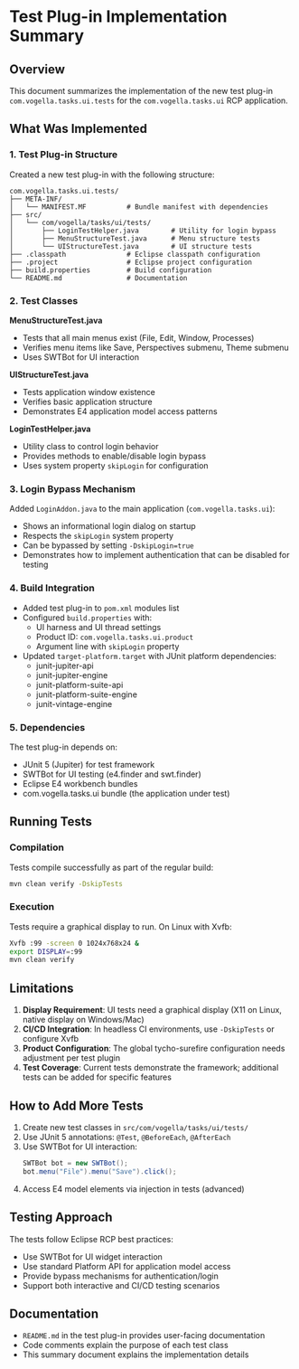 # Test Plug-in Implementation Summary

## Overview

This document summarizes the implementation of the new test plug-in `com.vogella.tasks.ui.tests` for the `com.vogella.tasks.ui` RCP application.

## What Was Implemented

### 1. Test Plug-in Structure

Created a new test plug-in with the following structure:

```
com.vogella.tasks.ui.tests/
├── META-INF/
│   └── MANIFEST.MF          # Bundle manifest with dependencies
├── src/
│   └── com/vogella/tasks/ui/tests/
│       ├── LoginTestHelper.java        # Utility for login bypass
│       ├── MenuStructureTest.java      # Menu structure tests
│       └── UIStructureTest.java        # UI structure tests
├── .classpath               # Eclipse classpath configuration
├── .project                 # Eclipse project configuration
├── build.properties         # Build configuration
└── README.md                # Documentation
```

### 2. Test Classes

**MenuStructureTest.java**
- Tests that all main menus exist (File, Edit, Window, Processes)
- Verifies menu items like Save, Perspectives submenu, Theme submenu
- Uses SWTBot for UI interaction

**UIStructureTest.java**
- Tests application window existence
- Verifies basic application structure
- Demonstrates E4 application model access patterns

**LoginTestHelper.java**
- Utility class to control login behavior
- Provides methods to enable/disable login bypass
- Uses system property `skipLogin` for configuration

### 3. Login Bypass Mechanism

Added `LoginAddon.java` to the main application (`com.vogella.tasks.ui`):
- Shows an informational login dialog on startup
- Respects the `skipLogin` system property
- Can be bypassed by setting `-DskipLogin=true`
- Demonstrates how to implement authentication that can be disabled for testing

### 4. Build Integration

- Added test plug-in to `pom.xml` modules list
- Configured `build.properties` with:
  - UI harness and UI thread settings
  - Product ID: `com.vogella.tasks.ui.product`
  - Argument line with `skipLogin` property
- Updated `target-platform.target` with JUnit platform dependencies:
  - junit-jupiter-api
  - junit-jupiter-engine
  - junit-platform-suite-api
  - junit-platform-suite-engine
  - junit-vintage-engine

### 5. Dependencies

The test plug-in depends on:
- JUnit 5 (Jupiter) for test framework
- SWTBot for UI testing (e4.finder and swt.finder)
- Eclipse E4 workbench bundles
- com.vogella.tasks.ui bundle (the application under test)

## Running Tests

### Compilation
Tests compile successfully as part of the regular build:
```bash
mvn clean verify -DskipTests
```

### Execution
Tests require a graphical display to run. On Linux with Xvfb:
```bash
Xvfb :99 -screen 0 1024x768x24 &
export DISPLAY=:99
mvn clean verify
```

## Limitations

1. **Display Requirement**: UI tests need a graphical display (X11 on Linux, native display on Windows/Mac)
2. **CI/CD Integration**: In headless CI environments, use `-DskipTests` or configure Xvfb
3. **Product Configuration**: The global tycho-surefire configuration needs adjustment per test plugin
4. **Test Coverage**: Current tests demonstrate the framework; additional tests can be added for specific features

## How to Add More Tests

1. Create new test classes in `src/com/vogella/tasks/ui/tests/`
2. Use JUnit 5 annotations: `@Test`, `@BeforeEach`, `@AfterEach`
3. Use SWTBot for UI interaction:
   ```java
   SWTBot bot = new SWTBot();
   bot.menu("File").menu("Save").click();
   ```
4. Access E4 model elements via injection in tests (advanced)

## Testing Approach

The tests follow Eclipse RCP best practices:
- Use SWTBot for UI widget interaction
- Use standard Platform API for application model access
- Provide bypass mechanisms for authentication/login
- Support both interactive and CI/CD testing scenarios

## Documentation

- `README.md` in the test plug-in provides user-facing documentation
- Code comments explain the purpose of each test class
- This summary document explains the implementation details
